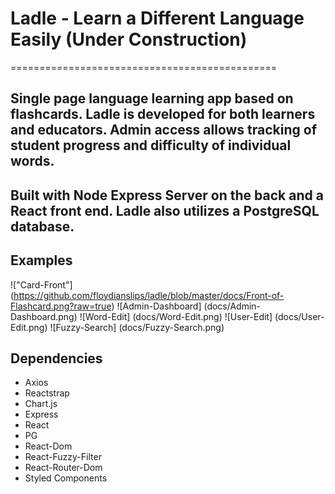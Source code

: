 # Ladle - Learn a Different Language Easily (Under Construction)

==============================================

## Single page language learning app based on flashcards. Ladle is developed for both learners and educators. Admin access allows tracking of student progress and difficulty of individual words.

## Built with Node Express Server on the back and a React front end. Ladle also utilizes a PostgreSQL database.


## Examples

!["Card-Front"] (https://github.com/floydianslips/ladle/blob/master/docs/Front-of-Flashcard.png?raw=true)
![Admin-Dashboard] (docs/Admin-Dashboard.png)
![Word-Edit] (docs/Word-Edit.png)
![User-Edit] (docs/User-Edit.png)
![Fuzzy-Search] (docs/Fuzzy-Search.png)

## Dependencies

* Axios
* Reactstrap
* Chart.js
* Express
* React
* PG
* React-Dom
* React-Fuzzy-Filter
* React-Router-Dom
* Styled Components
